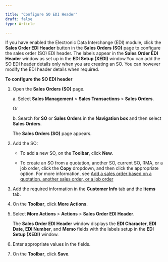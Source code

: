 ```yaml
---

title: "Configure SO EDI Header"
draft: false
type: Article

---
```


If you have enabled the Electronic Data Interchange (EDI) module, click the **Sales Order EDI Header** button in the **Sales Orders (SO)** page to configure the sales order (SO) EDI header. The labels appear in the **Sales Order EDI Header** window as set up in the **EDI Setup (XEDI)** window.You can add the SO EDI header details only when you are creating an SO. You can however modify the EDI header details when required.

**To configure the SO EDI header**

1. Open the **Sales Orders (SO)** page.

    a. Select **Sales Management** > **Sales Transactions** > **Sales Orders**.

    Or

    b. Search for **SO** or **Sales Orders** in the **Navigation box** and then select **Sales Orders**.

    The **Sales Orders (SO)** page appears.

2. Add the SO:

    - To add a new SO, on the **Toolbar**, click **New**.

    - To create an SO from a quotation, another SO, current SO, RMA, or a job order, click the **Copy** dropdown, and then click the appropriate option. For more information, see [Add a sales order based on a quotation, another sales order, or a job order]()

3. Add the required information in the **Customer Info** tab and the **Items** tab.

4. On the **Toolbar**, click **More Actions**.

5. Select **More Actions** > **Actions** > **Sales Order EDI Header**.

    The **Sales Order EDI Header** window displays the **EDI Character**, **EDI Date**, **EDI Number**, and **Memo** fields with the labels setup in the **EDI Setup (XEDI)** window.

6. Enter appropriate values in the fields.

7. On the **Toolbar**, click **Save**.
